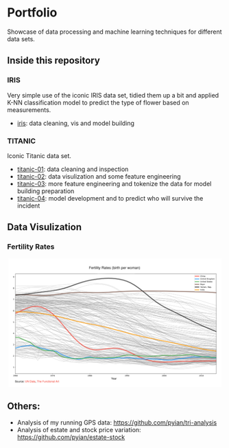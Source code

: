 Portfolio
=========

Showcase of data processing and machine learning techniques for different data sets.

## Inside this repository

### IRIS

Very simple use of the iconic IRIS data set, tidied them up a bit and applied K-NN classification model to predict the type of flower based on measurements.

* [iris](./iris/iris.ipynb): data cleaning, vis and model building

### TITANIC

Iconic Titanic data set.

* [titanic-01](./titanic/titanic-01-cleaning.ipynb): data cleaning and inspection
* [titanic-02](./titanic/titanic-02-visulization.ipynb): data visulization and some feature engineering
* [titanic-03](./titanic/titanic-03-feature_selection.ipynb): more feature engineering and tokenize the data for model building preparation
* [titanic-04](./titanic/titanic-04-modeling.ipynb): model development and to predict who will survive the incident

## Data Visulization

### Fertility Rates

<p align="center"><img src="./data_viz/UN_fertility/Fertility-Rates.png" alt="IMG"| style="height: 300px;"/></p>

## Others:

* Analysis of my running GPS data: https://github.com/pyian/tri-analysis
* Analysis of estate and stock price variation: https://github.com/pyian/estate-stock
